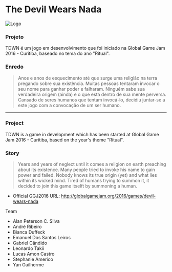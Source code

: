 # The Devil Wears Nada
![Logo](http://globalgamejam.org/sites/default/files/styles/game_sidebar__wide/public/game/featured_image/capa_13.png?itok=9baqYoyT)
### Projeto 
TDWN é um jogo em desenvolvimento que foi iniciado na Global Game Jam 2016 - Curitiba, baseado no tema do ano "Ritual".

### Enredo
> Anos e anos de esquecimento até que surge uma religião na terra pregando sobre sua existência. Muitas pessoas tentaram invocar o seu nome para ganhar poder e falharam. Ninguém sabe sua verdadeira origem (ainda) e o que está dentro de sua mente perversa. Cansado de seres humanos que tentam invocá-lo, decidiu juntar-se a este jogo com a convocação de um ser humano.

---
### Project
TDWN is a game in development which has been started at Global Game Jam 2016 - Curitiba, based on the year's theme "Ritual".

### Story
> Years and years of neglect until it comes a religion on earth preaching about its existence. Many people tried to invoke his name to gain power and failed. Nobody knows its true origin (yet) and what lies within its wicked mind. Tired of humans trying to summon it, it decided to join this game itselft by summoning a human.

- Official GGJ2016 URL: http://globalgamejam.org/2016/games/devil-wears-nada

Team
- Alan Peterson C. Silva
- André Ribeiro
- Bianca Duffeck
- Emanuel Dos Santos Leiros
- Gabriel Cândido
- Leonardo Takii
- Lucas Amon Castro
- Stephanie Americo
- Yan Guilherme
